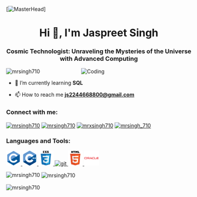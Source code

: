 [![MasterHead](https://www.consolpartners.com/rails/active_storage/blobs/eyJfcmFpbHMiOnsibWVzc2FnZSI6IkJBaHBBK0tzRHc9PSIsImV4cCI6bnVsbCwicHVyIjoiYmxvYl9pZCJ9fQ==--0ea5ea88dfeaf0113e4a7a910f59428b2dcf1a44/banner-default-blog.jpg)]
<h1 align="center">Hi 👋, I'm Jaspreet Singh</h1>
<h3 align="center">Cosmic Technologist: Unraveling the Mysteries of the Universe with Advanced Computing</h3>
<img align="right" width="300" src="https://thumbs.dreamstime.com/b/thin-lineart-hacker-coder-icon-white-background-117453481.jpg" alt="Coding">

<p align="left"> <img src="https://komarev.com/ghpvc/?username=mrsingh710&label=Profile%20views&color=0e75b6&style=flat" alt="mrsingh710" /> </p>

- 🌱 I’m currently learning **SQL**

- 📫 How to reach me **js2244668800@gmail.com**

<h3 align="left">Connect with me:</h3>
<p align="left">
<a href="https://twitter.com/mrsingh710" target="blank"><img align="center" src="https://raw.githubusercontent.com/rahuldkjain/github-profile-readme-generator/master/src/images/icons/Social/twitter.svg" alt="mrsingh710" height="30" width="40" /></a>
<a href="https://linkedin.com/in/mrsingh710" target="blank"><img align="center" src="https://raw.githubusercontent.com/rahuldkjain/github-profile-readme-generator/master/src/images/icons/Social/linked-in-alt.svg" alt="mrsingh710" height="30" width="40" /></a>
<a href="https://fb.com/mrxsingh710" target="blank"><img align="center" src="https://raw.githubusercontent.com/rahuldkjain/github-profile-readme-generator/master/src/images/icons/Social/facebook.svg" alt="mrxsingh710" height="30" width="40" /></a>
<a href="https://instagram.com/mrsingh_710" target="blank"><img align="center" src="https://raw.githubusercontent.com/rahuldkjain/github-profile-readme-generator/master/src/images/icons/Social/instagram.svg" alt="mrsingh_710" height="30" width="40" /></a>
</p>

<h3 align="left">Languages and Tools:</h3>
<p align="left"> <a href="https://www.cprogramming.com/" target="_blank" rel="noreferrer"> <img src="https://raw.githubusercontent.com/devicons/devicon/master/icons/c/c-original.svg" alt="c" width="40" height="40"/> </a> <a href="https://www.w3schools.com/cpp/" target="_blank" rel="noreferrer"> <img src="https://raw.githubusercontent.com/devicons/devicon/master/icons/cplusplus/cplusplus-original.svg" alt="cplusplus" width="40" height="40"/> </a> <a href="https://www.w3schools.com/css/" target="_blank" rel="noreferrer"> <img src="https://raw.githubusercontent.com/devicons/devicon/master/icons/css3/css3-original-wordmark.svg" alt="css3" width="40" height="40"/> </a> <a href="https://git-scm.com/" target="_blank" rel="noreferrer"> <img src="https://www.vectorlogo.zone/logos/git-scm/git-scm-icon.svg" alt="git" width="40" height="40"/> </a> <a href="https://www.w3.org/html/" target="_blank" rel="noreferrer"> <img src="https://raw.githubusercontent.com/devicons/devicon/master/icons/html5/html5-original-wordmark.svg" alt="html5" width="40" height="40"/> </a> <a href="https://www.oracle.com/" target="_blank" rel="noreferrer"> <img src="https://raw.githubusercontent.com/devicons/devicon/master/icons/oracle/oracle-original.svg" alt="oracle" width="40" height="40"/> </a> </p>

<p><img align="left" src="https://github-readme-stats.vercel.app/api/top-langs?username=mrsingh710&show_icons=true&locale=en&layout=compact" alt="mrsingh710" /></p>

<p>&nbsp;<img align="center" src="https://github-readme-stats.vercel.app/api?username=mrsingh710&show_icons=true&locale=en" alt="mrsingh710" /></p>

<p><img align="center" src="https://github-readme-streak-stats.herokuapp.com/?user=mrsingh710&" alt="mrsingh710" /></p>
